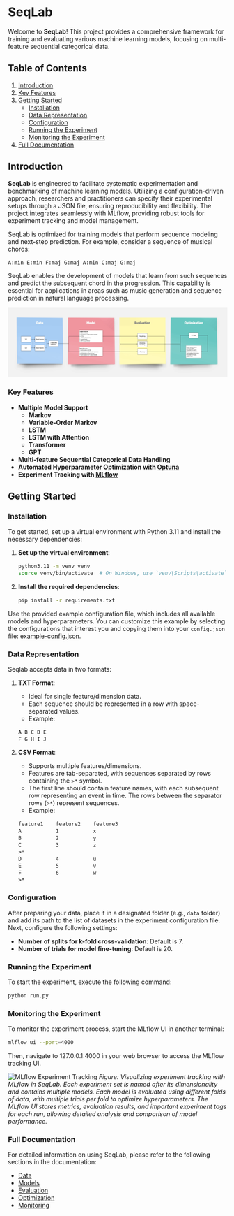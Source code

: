 # SeqLab

Welcome to **SeqLab**! This project provides a comprehensive framework for training and evaluating various machine learning models, focusing on multi-feature sequential categorical data.

## Table of Contents
1. [Introduction](#introduction)
2. [Key Features](#key-features)
3. [Getting Started](#getting-started)
    - [Installation](#installation)
    - [Data Representation](#data-representation)
    - [Configuration](#configuration)
    - [Running the Experiment](#running-the-experiment)
    - [Monitoring the Experiment](#monitoring-the-experiment)
4. [Full Documentation](#full-documentation)

## Introduction

**SeqLab** is engineered to facilitate systematic experimentation and benchmarking of machine learning models. Utilizing a configuration-driven approach, researchers and practitioners can specify their experimental setups through a JSON file, ensuring reproducibility and flexibility. The project integrates seamlessly with MLflow, providing robust tools for experiment tracking and model management.

SeqLab is optimized for training models that perform sequence modeling and next-step prediction. For example, consider a sequence of musical chords:

```
A:min E:min F:maj G:maj A:min C:maj G:maj
```

SeqLab enables the development of models that learn from such sequences and predict the subsequent chord in the progression. This capability is essential for applications in areas such as music generation and sequence prediction in natural language processing.

![SeqLab Overview](docs/images/SeqLab_overview.jpg)

### Key Features

- **Multiple Model Support**
  - **Markov**
  - **Variable-Order Markov**
  - **LSTM**
  - **LSTM with Attention**
  - **Transformer**
  - **GPT** 
- **Multi-feature Sequential Categorical Data Handling**
- **Automated Hyperparameter Optimization with [Optuna](https://github.com/optuna/optuna)**
- **Experiment Tracking with [MLflow](https://github.com/mlflow/mlflow)**

## Getting Started

### Installation

To get started, set up a virtual environment with Python 3.11 and install the necessary dependencies:

1. **Set up the virtual environment**:
    ```bash
    python3.11 -m venv venv
    source venv/bin/activate  # On Windows, use `venv\Scripts\activate`
    ```

2. **Install the required dependencies**:
    ```bash
    pip install -r requirements.txt
    ```

Use the provided example configuration file, which includes all available models and hyperparameters. You can customize this example by selecting the configurations that interest you and copying them into your `config.json` file: [example-config.json](example-config.json).

### Data Representation

Seqlab accepts data in two formats:

1. **TXT Format**:
   - Ideal for single feature/dimension data.
   - Each sequence should be represented in a row with space-separated values.
   - Example:
    ```
    A B C D E
    F G H I J
    ```

2. **CSV Format**:
   - Supports multiple features/dimensions.
   - Features are tab-separated, with sequences separated by rows containing the `>*` symbol.
   - The first line should contain feature names, with each subsequent row representing an event in time. The rows between the separator rows (`>*`) represent sequences.
   - Example:
    ```
    feature1    feature2    feature3
    A           1           x
    B           2           y
    C           3           z
    >*
    D           4           u
    E           5           v
    F           6           w
    >*
    ```
### Configuration

After preparing your data, place it in a designated folder (e.g., `data` folder) and add its path to the list of datasets in the experiment configuration file. Next, configure the following settings:
- **Number of splits for k-fold cross-validation**: Default is 7.
- **Number of trials for model fine-tuning**: Default is 20.

### Running the Experiment

To start the experiment, execute the following command:

```bash
python run.py
```

### Monitoring the Experiment

To monitor the experiment process, start the MLflow UI in another terminal:

```bash
mlflow ui --port=4000
```

Then, navigate to 127.0.0.1:4000 in your web browser to access the MLflow tracking UI.

![MLflow Experiment Tracking](docs/images/mlflow_video.gif)
*Figure: Visualizing experiment tracking with MLflow in SeqLab. Each experiment set is named after its dimensionality and contains multiple models. Each model is evaluated using different folds of data, with multiple trials per fold to optimize hyperparameters. The MLflow UI stores metrics, evaluation results, and important experiment tags for each run, allowing detailed analysis and comparison of model performance.*



### Full Documentation

For detailed information on using SeqLab, please refer to the following sections in the documentation:

- [Data](docs/data.md)
- [Models](docs/models.md)
- [Evaluation](docs/evaluation.md)
- [Optimization](docs/optimization.md)
- [Monitoring](docs/monitoring.md)
